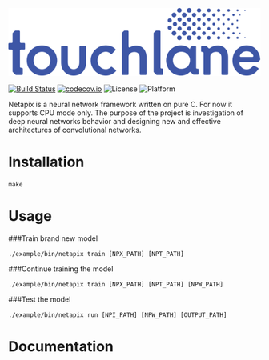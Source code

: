 ![LOGO](https://github.com/touchlane/Netapix/blob/master/assets/logo.svg)

[![Build Status](https://travis-ci.org/touchlane/Netapix.svg?branch=master)](https://travis-ci.org/touchlane/Netapix)
[![codecov.io](https://codecov.io/gh/touchlane/Netapix/branch/master/graph/badge.svg)](https://codecov.io/gh/codecov/Netapix/branch/master)
![License](https://img.shields.io/badge/license-MIT-blue.svg)
![Platform](https://img.shields.io/badge/platform-MacOS-lightgrey.svg)

Netapix is a neural network framework written on pure C. For now it supports CPU mode only. The purpose of the project is investigation of  deep neural networks behavior and designing new and effective architectures of convolutional networks.

# Installation
```
make
```

# Usage

###Train brand new model
```
./example/bin/netapix train [NPX_PATH] [NPT_PATH]  
```

###Continue training the model
```
./example/bin/netapix train [NPX_PATH] [NPT_PATH] [NPW_PATH]  
```

###Test the model
```
./example/bin/netapix run [NPI_PATH] [NPW_PATH] [OUTPUT_PATH]  
```



# Documentation

